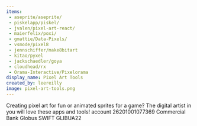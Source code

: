 ```yaml
---
items:
 - aseprite/aseprite/
 - piskelapp/piskel/
 - jvalen/pixel-art-react/
 - maierfelix/poxi/
 - gmattie/Data-Pixels/
 - vsmode/pixel8
 - jennschiffer/make8bitart
 - kitao/pyxel
 - jackschaedler/goya
 - cloudhead/rx
 - Orama-Interactive/Pixelorama
display_name: Pixel Art Tools
created_by: leereilly
image: pixel-art-tools.png
---
```

Creating pixel art for fun or animated sprites for a game? The digital artist in you will love these apps and tools!
account
26201001077369
 Commercial Bank Globus
SWIFT GLIBUA22
